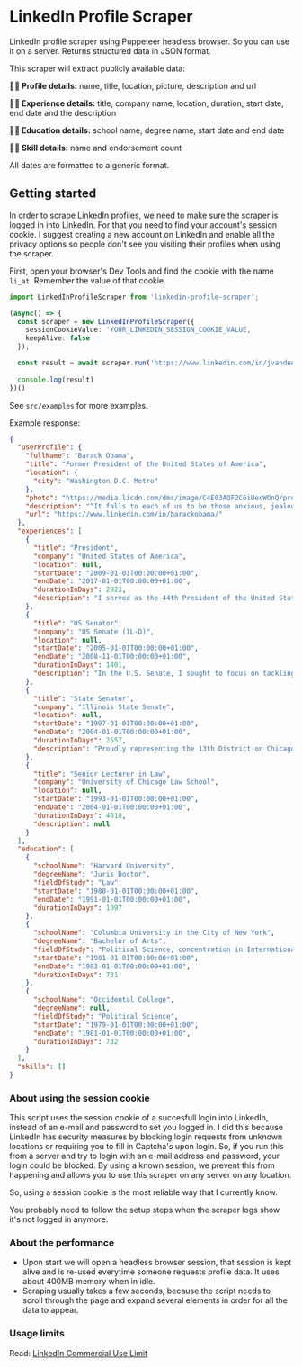 # LinkedIn Profile Scraper
LinkedIn profile scraper using Puppeteer headless browser. So you can use it on a server. Returns structured data in JSON format.

This scraper will extract publicly available data:

**🧑‍🎨 Profile details:** name, title, location, picture, description and url

**👨‍💼 Experience details:** title, company name, location, duration, start date, end date and the description

**👨‍🎓 Education details:** school name, degree name, start date and end date

**🏋️‍♂️ Skill details:** name and endorsement count

All dates are formatted to a generic format.

## Getting started
In order to scrape LinkedIn profiles, we need to make sure the scraper is logged in into LinkedIn. For that you need to find your account's session cookie. I suggest creating a new account on LinkedIn and enable all the privacy options so people don't see you visiting their profiles when using the scraper.

First, open your browser's Dev Tools and find the cookie with the name `li_at`. Remember the value of that cookie.

```typescript
import LinkedInProfileScraper from 'linkedin-profile-scraper';

(async() => {
  const scraper = new LinkedInProfileScraper({
    sessionCookieValue: 'YOUR_LINKEDIN_SESSION_COOKIE_VALUE,
    keepAlive: false
  });

  const result = await scraper.run('https://www.linkedin.com/in/jvandenaardweg/')
  
  console.log(result)
})()
```

See `src/examples` for more examples.

Example response:

```json
{
  "userProfile": {
    "fullName": "Barack Obama",
    "title": "Former President of the United States of America",
    "location": {
      "city": "Washington D.C. Metro"
    },
    "photo": "https://media.licdn.com/dms/image/C4E03AQF2C6iUecWOnQ/profile-displayphoto-shrink_800_800/0?e=1552521600&v=beta&t=s7v_meT4DPvYHiKWdhtuHy_XUHq0DcLu-uKGnbImQjc",
    "description": "“It falls to each of us to be those anxious, jealous guardians of our democracy; to embrace the joyous task we’ve been given to continually try to improve this great nation of ours. Because for all our outward differences, we all share the same proud title: Citizen.” https://barackobama.com/ https://obamawhitehouse.archives.gov/",
    "url": "https://www.linkedin.com/in/barackobama/"
  },
  "experiences": [
    {
      "title": "President",
      "company": "United States of America",
      "location": null,
      "startDate": "2009-01-01T00:00:00+01:00",
      "endDate": "2017-01-01T00:00:00+01:00",
      "durationInDays": 2923,
      "description": "I served as the 44th President of the United States of America."
    },
    {
      "title": "US Senator",
      "company": "US Senate (IL-D)",
      "location": null,
      "startDate": "2005-01-01T00:00:00+01:00",
      "endDate": "2008-11-01T00:00:00+01:00",
      "durationInDays": 1401,
      "description": "In the U.S. Senate, I sought to focus on tackling the challenges of a globalized, 21st century world with fresh thinking and a politics that no longer settles for the lowest common denominator."
    },
    {
      "title": "State Senator",
      "company": "Illinois State Senate",
      "location": null,
      "startDate": "1997-01-01T00:00:00+01:00",
      "endDate": "2004-01-01T00:00:00+01:00",
      "durationInDays": 2557,
      "description": "Proudly representing the 13th District on Chicago's south side."
    },
    {
      "title": "Senior Lecturer in Law",
      "company": "University of Chicago Law School",
      "location": null,
      "startDate": "1993-01-01T00:00:00+01:00",
      "endDate": "2004-01-01T00:00:00+01:00",
      "durationInDays": 4018,
      "description": null
    }
  ],
  "education": [
    {
      "schoolName": "Harvard University",
      "degreeName": "Juris Doctor",
      "fieldOfStudy": "Law",
      "startDate": "1988-01-01T00:00:00+01:00",
      "endDate": "1991-01-01T00:00:00+01:00",
      "durationInDays": 1097
    },
    {
      "schoolName": "Columbia University in the City of New York",
      "degreeName": "Bachelor of Arts",
      "fieldOfStudy": "Political Science, concentration in International Relations",
      "startDate": "1981-01-01T00:00:00+01:00",
      "endDate": "1983-01-01T00:00:00+01:00",
      "durationInDays": 731
    },
    {
      "schoolName": "Occidental College",
      "degreeName": null,
      "fieldOfStudy": "Political Science",
      "startDate": "1979-01-01T00:00:00+01:00",
      "endDate": "1981-01-01T00:00:00+01:00",
      "durationInDays": 732
    }
  ],
  "skills": []
}
```

### About using the session cookie
This script uses the session cookie of a succesfull login into LinkedIn, instead of an e-mail and password to set you logged in. I did this because LinkedIn has security measures by blocking login requests from unknown locations or requiring you to fill in Captcha's upon login. So, if you run this from a server and try to login with an e-mail address and password, your login could be blocked. By using a known session, we prevent this from happening and allows you to use this scraper on any server on any location.

So, using a session cookie is the most reliable way that I currently know.

You probably need to follow the setup steps when the scraper logs show it's not logged in anymore.

### About the performance
- Upon start we will open a headless browser session, that session is kept alive and is re-used everytime someone requests profile data. It uses about 400MB memory when in idle.
- Scraping usually takes a few seconds, because the script needs to scroll through the page and expand several elements in order for all the data to appear.

### Usage limits
Read: [LinkedIn Commercial Use Limit](https://www.linkedin.com/help/linkedin/answer/52950)
